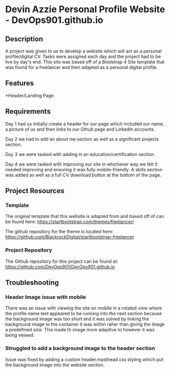 # Devin Azzie Personal Profile Website - DevOps901.github.io

## Description 
A project was given to us to develop a website which will act as a personal profile/digital CV. Tasks were assigned each day and the project had to be live by day's end. This site was based off of a Bootstrap 4 Site template that was found for a freelancer and then adapted as a personal digital profile.

## Features
*Header/Landing Page

## Requirements
Day 1 had us initially create a header for our page which included our name, a picture of us and then links to our Gthub page and LinkedIn accounts. 

Day 2 we had to add an about me section as well as a significant projects section.

Day 3 we were tasked with adding in an education/certification section.

Day 4 we were tasked with improving our site in whichever way we felt it needed improving and ensuring it was fully mobile-friendly. A skills section was added as well as a full CV download button at the bottom of the page.

## Project Resources
### Template
The original template that this website is adapted from and based off of can be found here: https://startbootstrap.com/themes/freelancer/

The github repository for the theme is located here: https://github.com/BlackrockDigital/startbootstrap-freelancer

### Project Repository
The Github repository for this project can be found at: https://github.com/DevOps901/DevOps901.github.io

## Troubleshooting
### Header Image issue with mobile 
There was an issue with viewing the  site on mobile in a rotated view where the profile name text appeared to be running into the next section because the background image was too short and it was solved by linking the background image to the container it was within raher than giving the image a predefined size. This made th image more adaptive to however it was being veiwed.

### Struggled to add a background image to the header section
Issue was fixed by adding a custom header.masthead css styling which put the background image into the website section.
